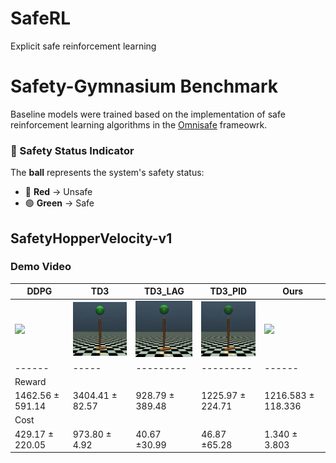 # SafeRL
Explicit safe reinforcement learning


# Safety-Gymnasium Benchmark 
Baseline models were trained based on the implementation of safe reinforcement learning algorithms in the [Omnisafe](https://www.omnisafe.ai/en/latest/) frameowrk.

### 🏀 Safety Status Indicator  
The **ball** represents the system's safety status:  
- 🔴 **Red** → Unsafe  
- 🟢 **Green** → Safe  

## SafetyHopperVelocity-v1

### Demo Video
| DDPG | TD3 | TD3_LAG | TD3_PID | Ours |
|------|-----|---------|---------|------|
| <img src="gif/DDPG_SafetyHopperVelocity_v1.gif" width="150"/> | <img src="gif/TD3_SafetyHopperVelocity_v1.gif" width="150"/> | <img src="gif/TD3_LAG_SafetyHopperVelocity_v1.gif" width="150"/> | <img src="gif/TD3_PID_SafetyHopperVelocity_v1.gif" width="150"/> | <img src="gif/Ours_SafetyHopperVelocity_v1.gif" width="150"/> |
|------|-----|---------|---------|------|
|Reward|
| 1462.56 ± 591.14 | 3404.41 ± 82.57 | 928.79 ± 389.48 | 1225.97 ± 224.71 | 1216.583 ± 118.336 |
|Cost|
| 429.17 ± 220.05 | 973.80 ± 4.92 | 40.67 ±30.99 | 46.87 ±65.28 | 1.340 ± 3.803 |
